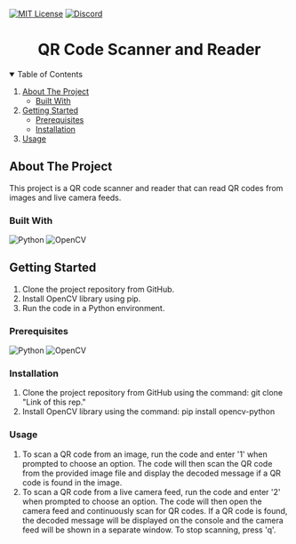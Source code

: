 <!-- PROJECT SHIELDS -->

[![MIT License][license-shield]][license-url]
[![Discord][discord-shield]][discord-url]

<h1 align="center">QR Code Scanner and Reader</h1>



<details open="open">
  <summary>Table of Contents</summary>
  <ol>
    <li>
      <a href="#about-the-project">About The Project</a>
      <ul>
        <li><a href="#built-with">Built With</a></li>
      </ul>
    </li>
    <li>
      <a href="#getting-started">Getting Started</a>
      <ul>
        <li><a href="#prerequisites">Prerequisites</a></li>
        <li><a href="#installation">Installation</a></li>
      </ul>
    </li>
    <li><a href="#usage">Usage</a></li>
  </ol>
</details>

## About The Project

This project is a QR code scanner and reader that can read QR codes from images and live camera feeds.

### Built With

![Python](https://img.shields.io/badge/python-3670A0?style=for-the-badge&logo=python&logoColor=ffdd54) ![OpenCV](https://img.shields.io/badge/opencv-%23white.svg?style=for-the-badge&logo=opencv&logoColor=white)

## Getting Started
1. Clone the project repository from GitHub.
2. Install OpenCV library using pip.
3. Run the code in a Python environment.
### Prerequisites
![Python](https://img.shields.io/badge/python-3670A0?style=for-the-badge&logo=python&logoColor=ffdd54)
![OpenCV](https://img.shields.io/badge/opencv-%23white.svg?style=for-the-badge&logo=opencv&logoColor=white)
### Installation
1. Clone the project repository from GitHub using the command: git clone "Link of this rep."
2. Install OpenCV library using the command: pip install opencv-python

### Usage

1. To scan a QR code from an image, run the code and enter '1' when prompted to choose an option. The code will then scan the QR code from the provided image file and display the decoded message if a QR code is found in the image.
2. To scan a QR code from a live camera feed, run the code and enter '2' when prompted to choose an option. The code will then open the camera feed and continuously scan for QR codes. If a QR code is found, the decoded message will be displayed on the console and the camera feed will be shown in a separate window. To stop scanning, press 'q'.

<!-- MARKDOWN LINKS & IMAGES -->

[license-shield]: https://img.shields.io/github/license/dscmbm/StudyPods-v3.0?style=for-the-badge
[license-url]: https://github.com/dscmbm/StudyPods-v3.0/blob/main/LICENSE
[discord-shield]: https://img.shields.io/discord/864499877723504640?style=for-the-badge
[discord-url]: https://discord.gg/CGmhQpSSZD
